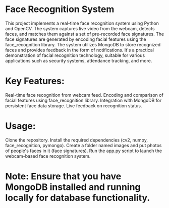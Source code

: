 # Face Recognition System

This project implements a real-time face recognition system using Python and OpenCV. The system captures live video from the webcam, detects faces, and matches them against a set of pre-recorded face signatures. The face signatures are generated by encoding facial features using the face_recognition library. The system utilizes MongoDB to store recognized faces and provides feedback in the form of notifications. It's a practical demonstration of facial recognition technology, suitable for various applications such as security systems, attendance tracking, and more.

# Key Features:

Real-time face recognition from webcam feed.
Encoding and comparison of facial features using face_recognition library.
Integration with MongoDB for persistent face data storage.
Live feedback on recognition status.

# Usage:

Clone the repository.
Install the required dependencies (cv2, numpy, face_recognition, pymongo).
Create a folder named images and put photos of people's faces in it (face signatures).
Run the app.py script to launch the webcam-based face recognition system.

# Note: Ensure that you have MongoDB installed and running locally for database functionality.
